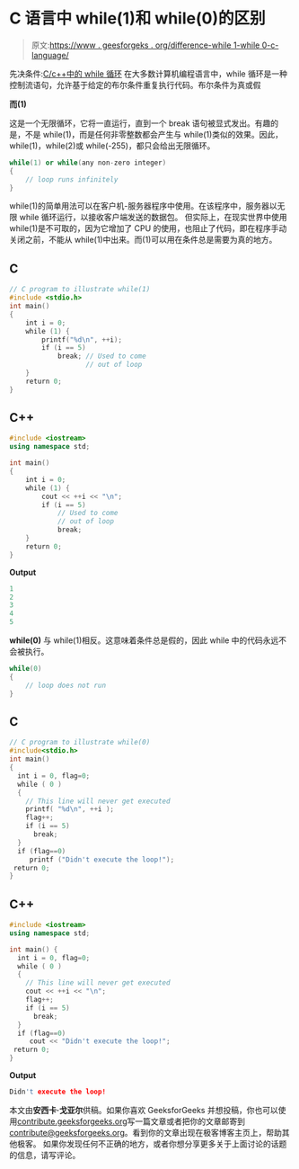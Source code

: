 # C 语言中 while(1)和 while(0)的区别

> 原文:[https://www . geesforgeks . org/difference-while 1-while 0-c-language/](https://www.geeksforgeeks.org/difference-while1-while0-c-language/)

先决条件:[C/c++中的 while 循环](https://www.geeksforgeeks.org/loops-in-c-and-c/)
在大多数计算机编程语言中，while 循环是一种控制流语句，允许基于给定的布尔条件重复执行代码。布尔条件为真或假

**而(1)**

这是一个无限循环，它将一直运行，直到一个 break 语句被显式发出。有趣的是，不是 while(1)，而是任何非零整数都会产生与 while(1)类似的效果。因此，while(1)，while(2)或 while(-255)，都只会给出无限循环。

```cpp
while(1) or while(any non-zero integer)
{ 
    // loop runs infinitely
}

```

while(1)的简单用法可以在客户机-服务器程序中使用。在该程序中，服务器以无限 while 循环运行，以接收客户端发送的数据包。
但实际上，在现实世界中使用 while(1)是不可取的，因为它增加了 CPU 的使用，也阻止了代码，即在程序手动关闭之前，不能从 while(1)中出来。而(1)可以用在条件总是需要为真的地方。

## C

```cpp
// C program to illustrate while(1)
#include <stdio.h>
int main()
{
    int i = 0;
    while (1) {
        printf("%d\n", ++i);
        if (i == 5)
            break; // Used to come
                   // out of loop
    }
    return 0;
}
```

## C++

```cpp
#include <iostream>
using namespace std;

int main()
{
    int i = 0;
    while (1) {
        cout << ++i << "\n";
        if (i == 5)
            // Used to come
            // out of loop
            break;
    }
    return 0;
}
```

**Output**

```cpp
1
2
3
4
5

```

**while(0)**
与 while(1)相反。这意味着条件总是假的，因此 while 中的代码永远不会被执行。

```cpp
while(0)
{ 
    // loop does not run
}

```

## C

```cpp
// C program to illustrate while(0)
#include<stdio.h>
int main()
{
  int i = 0, flag=0;
  while ( 0 )
  {
    // This line will never get executed
    printf( "%d\n", ++i ); 
    flag++;
    if (i == 5)
      break;
  }
  if (flag==0)
     printf ("Didn't execute the loop!");
 return 0;
}
```

## C++

```cpp
#include <iostream>
using namespace std;

int main() {
  int i = 0, flag=0;
  while ( 0 )
  {
    // This line will never get executed
    cout << ++i << "\n"; 
    flag++;
    if (i == 5)
      break;
  }
  if (flag==0)
     cout << "Didn't execute the loop!";
 return 0;
}
```

**Output**

```cpp
Didn't execute the loop!
```

本文由**安西卡·戈亚尔**供稿。如果你喜欢 GeeksforGeeks 并想投稿，你也可以使用[contribute.geeksforgeeks.org](http://www.contribute.geeksforgeeks.org)写一篇文章或者把你的文章邮寄到 contribute@geeksforgeeks.org。看到你的文章出现在极客博客主页上，帮助其他极客。
如果你发现任何不正确的地方，或者你想分享更多关于上面讨论的话题的信息，请写评论。